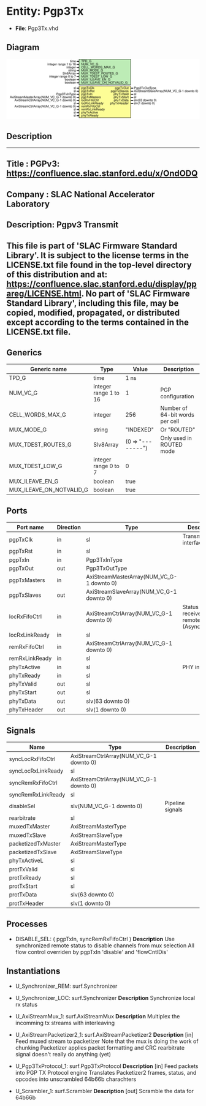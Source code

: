 # Entity: Pgp3Tx

- **File**: Pgp3Tx.vhd
## Diagram

![Diagram](Pgp3Tx.svg "Diagram")
## Description

-----------------------------------------------------------------------------
 Title      : PGPv3: https://confluence.slac.stanford.edu/x/OndODQ
-----------------------------------------------------------------------------
 Company    : SLAC National Accelerator Laboratory
-----------------------------------------------------------------------------
 Description: Pgpv3 Transmit
-----------------------------------------------------------------------------
 This file is part of 'SLAC Firmware Standard Library'.
 It is subject to the license terms in the LICENSE.txt file found in the
 top-level directory of this distribution and at:
    https://confluence.slac.stanford.edu/display/ppareg/LICENSE.html.
 No part of 'SLAC Firmware Standard Library', including this file,
 may be copied, modified, propagated, or distributed except according to
 the terms contained in the LICENSE.txt file.
-----------------------------------------------------------------------------
## Generics

| Generic name             | Type                  | Value             | Description                      |
| ------------------------ | --------------------- | ----------------- | -------------------------------- |
| TPD_G                    | time                  | 1 ns              |                                  |
| NUM_VC_G                 | integer range 1 to 16 | 1                 | PGP configuration                |
| CELL_WORDS_MAX_G         | integer               | 256               |  Number of 64-bit words per cell |
| MUX_MODE_G               | string                | "INDEXED"         |  Or "ROUTED"                     |
| MUX_TDEST_ROUTES_G       | Slv8Array             | (0 => "--------") |  Only used in ROUTED mode        |
| MUX_TDEST_LOW_G          | integer range 0 to 7  | 0                 |                                  |
| MUX_ILEAVE_EN_G          | boolean               | true              |                                  |
| MUX_ILEAVE_ON_NOTVALID_G | boolean               | true              |                                  |
## Ports

| Port name      | Direction | Type                                      | Description                                       |
| -------------- | --------- | ----------------------------------------- | ------------------------------------------------- |
| pgpTxClk       | in        | sl                                        | Transmit interface                                |
| pgpTxRst       | in        | sl                                        |                                                   |
| pgpTxIn        | in        | Pgp3TxInType                              |                                                   |
| pgpTxOut       | out       | Pgp3TxOutType                             |                                                   |
| pgpTxMasters   | in        | AxiStreamMasterArray(NUM_VC_G-1 downto 0) |                                                   |
| pgpTxSlaves    | out       | AxiStreamSlaveArray(NUM_VC_G-1 downto 0)  |                                                   |
| locRxFifoCtrl  | in        | AxiStreamCtrlArray(NUM_VC_G-1 downto 0)   | Status of receive and remote FIFOs (Asynchronous) |
| locRxLinkReady | in        | sl                                        |                                                   |
| remRxFifoCtrl  | in        | AxiStreamCtrlArray(NUM_VC_G-1 downto 0)   |                                                   |
| remRxLinkReady | in        | sl                                        |                                                   |
| phyTxActive    | in        | sl                                        | PHY interface                                     |
| phyTxReady     | in        | sl                                        |                                                   |
| phyTxValid     | out       | sl                                        |                                                   |
| phyTxStart     | out       | sl                                        |                                                   |
| phyTxData      | out       | slv(63 downto 0)                          |                                                   |
| phyTxHeader    | out       | slv(1 downto 0)                           |                                                   |
## Signals

| Name               | Type                                    | Description        |
| ------------------ | --------------------------------------- | ------------------ |
| syncLocRxFifoCtrl  | AxiStreamCtrlArray(NUM_VC_G-1 downto 0) |                    |
| syncLocRxLinkReady | sl                                      |                    |
| syncRemRxFifoCtrl  | AxiStreamCtrlArray(NUM_VC_G-1 downto 0) |                    |
| syncRemRxLinkReady | sl                                      |                    |
| disableSel         | slv(NUM_VC_G-1 downto 0)                |  Pipeline signals  |
| rearbitrate        | sl                                      |                    |
| muxedTxMaster      | AxiStreamMasterType                     |                    |
| muxedTxSlave       | AxiStreamSlaveType                      |                    |
| packetizedTxMaster | AxiStreamMasterType                     |                    |
| packetizedTxSlave  | AxiStreamSlaveType                      |                    |
| phyTxActiveL       | sl                                      |                    |
| protTxValid        | sl                                      |                    |
| protTxReady        | sl                                      |                    |
| protTxStart        | sl                                      |                    |
| protTxData         | slv(63 downto 0)                        |                    |
| protTxHeader       | slv(1 downto 0)                         |                    |
## Processes
- DISABLE_SEL: ( pgpTxIn, syncRemRxFifoCtrl )
**Description**
 Use synchronized remote status to disable channels from mux selection  All flow control overriden by pgpTxIn 'disable' and 'flowCntlDis' 
## Instantiations

- U_Synchronizer_REM: surf.Synchronizer
- U_Synchronizer_LOC: surf.Synchronizer
**Description**
 Synchronize local rx status

- U_AxiStreamMux_1: surf.AxiStreamMux
**Description**
 Multiplex the incomming tx streams with interleaving

- U_AxiStreamPacketizer2_1: surf.AxiStreamPacketizer2
**Description**
 [in]
 Feed muxed stream to packetizer
 Note that the mux is doing the work of chunking
 Packetizer applies packet formatting and CRC
 rearbitrate signal doesn't really do anything (yet)

- U_Pgp3TxProtocol_1: surf.Pgp3TxProtocol
**Description**
 [in]
 Feed packets into PGP TX Protocol engine
 Translates Packetizer2 frames, status, and opcodes into unscrambled 64b66b charachters

- U_Scrambler_1: surf.Scrambler
**Description**
 [out]
 Scramble the data for 64b66b


